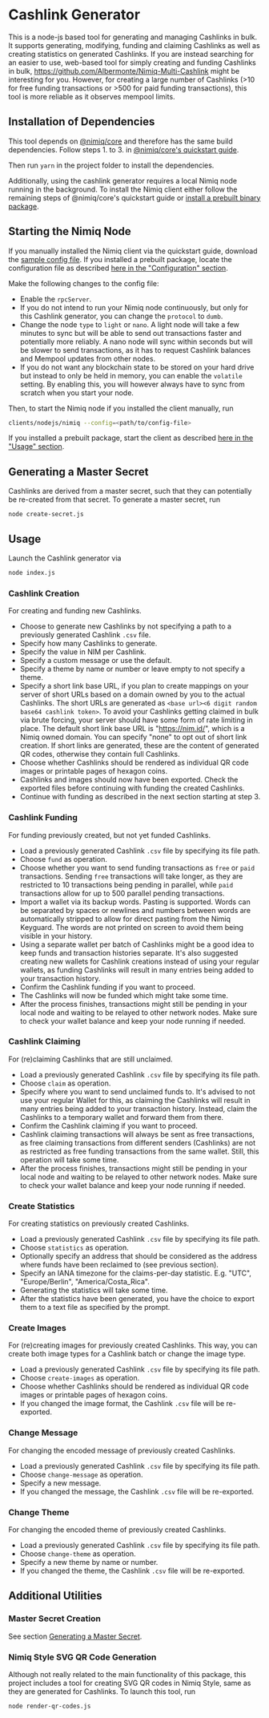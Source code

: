 # Cashlink Generator

This is a node-js based tool for generating and managing Cashlinks in bulk. It supports generating, modifying, funding
and claiming Cashlinks as well as creating statistics on generated Cashlinks. If you are instead searching for an easier
to use, web-based tool for simply creating and funding Cashlinks in bulk,
https://github.com/Albermonte/Nimiq-Multi-Cashlink might be interesting for you. However, for creating a large number of
Cashlinks (>10 for free funding transactions or >500 for paid funding transactions), this tool is more reliable as it
observes mempool limits.

## Installation of Dependencies

This tool depends on [@nimiq/core](https://github.com/nimiq/core-js) and therefore has the same build dependencies.
Follow steps 1. to 3. in [@nimiq/core's quickstart guide](https://github.com/nimiq/core-js#quickstart).

Then run `yarn` in the project folder to install the dependencies.

Additionally, using the cashlink generator requires a local Nimiq node running in the background. To install the Nimiq
client either follow the remaining steps of @nimiq/core's quickstart guide or
[install a prebuilt binary package](https://www.nimiq.com/developers/downloads/).

## Starting the Nimiq Node

If you manually installed the Nimiq client via the quickstart guide, download the
[sample config file](https://github.com/nimiq/core-js/blob/master/clients/nodejs/sample.conf). If you installed a
prebuilt package, locate the configuration file as described
[here in the "Configuration" section](https://www.nimiq.com/developers/downloads/).

Make the following changes to the config file:
- Enable the `rpcServer`.
- If you do not intend to run your Nimiq node continuously, but only for this Cashlink generator, you can change the
  `protocol` to `dumb`.
- Change the node `type` to `light` or `nano`. A light node will take a few minutes to sync but will be able to send out
  transactions faster and potentially more reliably. A nano node will sync within seconds but will be slower to send
  transactions, as it has to request Cashlink balances and Mempool updates from other nodes.
- If you do not want any blockchain state to be stored on your hard drive but instead to only be held in memory, you can
  enable the `volatile` setting. By enabling this, you will however always have to sync from scratch when you start your
  node.

Then, to start the Nimiq node if you installed the client manually, run
```bash
clients/nodejs/nimiq --config=<path/to/config-file>
```
If you installed a prebuilt package, start the client as described
[here in the "Usage" section](https://www.nimiq.com/developers/downloads/).

## Generating a Master Secret

Cashlinks are derived from a master secret, such that they can potentially be re-created from that secret.
To generate a master secret, run
```batch
node create-secret.js
```

## Usage

Launch the Cashlink generator via
```bash
node index.js
```

### Cashlink Creation

For creating and funding new Cashlinks.

- Choose to generate new Cashlinks by not specifying a path to a previously generated Cashlink `.csv` file.
- Specify how many Cashlinks to generate.
- Specify the value in NIM per Cashlink.
- Specify a custom message or use the default.
- Specify a theme by name or number or leave empty to not specify a theme.
- Specify a short link base URL, if you plan to create mappings on your server of short URLs based on a domain owned by
  you to the actual Cashlinks. The short URLs are generated as `<base url><6 digit random base64 cashlink token>`. To
  avoid your Cashlinks getting claimed in bulk via brute forcing, your server should have some form of rate limiting in
  place. The default short link base URL is "https://nim.id/", which is a Nimiq owned domain. You can specify "none" to
  opt out of short link creation. If short links are generated, these are the content of generated QR codes, otherwise
  they contain full Cashlinks.
- Choose whether Cashlinks should be rendered as individual QR code images or printable pages of hexagon coins.
- Cashlinks and images should now have been exported. Check the exported files before continuing with funding the
  created Cashlinks.
- Continue with funding as described in the next section starting at step 3.

### Cashlink Funding

For funding previously created, but not yet funded Cashlinks.

- Load a previously generated Cashlink `.csv` file by specifying its file path.
- Choose `fund` as operation.
- Choose whether you want to send funding transactions as `free` or `paid` transactions. Sending `free` transactions
  will take longer, as they are restricted to 10 transactions being pending in parallel, while `paid` transactions allow
  for up to 500 parallel pending transactions.
- Import a wallet via its backup words. Pasting is supported. Words can be separated by spaces or newlines and numbers
  between words are automatically stripped to allow for direct pasting from the Nimiq Keyguard. The words are not
  printed on screen to avoid them being visible in your history.
- Using a separate wallet per batch of Cashlinks might be a good idea to keep funds and transaction histories separate.
  It's also suggested creating new wallets for Cashlink creations instead of using your regular wallets, as funding
  Cashlinks will result in many entries being added to your transaction history.
- Confirm the Cashlink funding if you want to proceed.
- The Cashlinks will now be funded which might take some time.
- After the process finishes, transactions might still be pending in your local node and waiting to be relayed to other
  network nodes. Make sure to check your wallet balance and keep your node running if needed.

### Cashlink Claiming

For (re)claiming Cashlinks that are still unclaimed.

- Load a previously generated Cashlink `.csv` file by specifying its file path.
- Choose `claim` as operation.
- Specify where you want to send unclaimed funds to. It's advised to not use your regular Wallet for this, as claiming
  the Cashlinks will result in many entries being added to your transaction history. Instead, claim the Cashlinks to a
  temporary wallet and forward them from there.
- Confirm the Cashlink claiming if you want to proceed.
- Cashlink claiming transactions will always be sent as free transactions, as free claiming transactions from different
  senders (Cashlinks) are not as restricted as free funding transactions from the same wallet. Still, this operation
  will take some time.
- After the process finishes, transactions might still be pending in your local node and waiting to be relayed to other
  network nodes. Make sure to check your wallet balance and keep your node running if needed.

### Create Statistics

For creating statistics on previously created Cashlinks.

- Load a previously generated Cashlink `.csv` file by specifying its file path.
- Choose `statistics` as operation.
- Optionally specify an address that should be considered as the address where funds have been reclaimed to (see
  previous section).
- Specify an IANA timezone for the claims-per-day statistic. E.g. "UTC", "Europe/Berlin", "America/Costa_Rica".
- Generating the statistics will take some time.
- After the statistics have been generated, you have the choice to export them to a text file as specified by the
  prompt.

### Create Images

For (re)creating images for previously created Cashlinks. This way, you can create both image types for a Cashlink batch
or change the image type.

- Load a previously generated Cashlink `.csv` file by specifying its file path.
- Choose `create-images` as operation.
- Choose whether Cashlinks should be rendered as individual QR code images or printable pages of hexagon coins.
- If you changed the image format, the Cashlink `.csv` file will be re-exported.

### Change Message

For changing the encoded message of previously created Cashlinks.

- Load a previously generated Cashlink `.csv` file by specifying its file path.
- Choose `change-message` as operation.
- Specify a new message.
- If you changed the message, the Cashlink `.csv` file will be re-exported.

### Change Theme

For changing the encoded theme of previously created Cashlinks.

- Load a previously generated Cashlink `.csv` file by specifying its file path.
- Choose `change-theme` as operation.
- Specify a new theme by name or number.
- If you changed the theme, the Cashlink `.csv` file will be re-exported.

## Additional Utilities

### Master Secret Creation

See section [Generating a Master Secret](#generating-a-master-secret).

### Nimiq Style SVG QR Code Generation

Although not really related to the main functionality of this package, this project includes a tool for creating SVG QR
codes in Nimiq Style, same as they are generated for Cashlinks.
To launch this tool, run
```batch
node render-qr-codes.js
```
